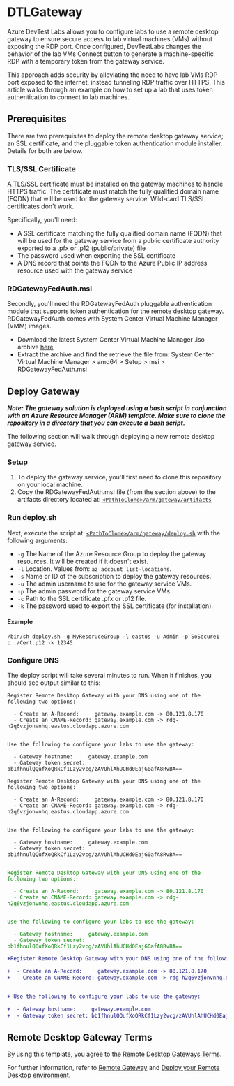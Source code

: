 # DTLGateway

Azure DevTest Labs allows you to configure labs to use a remote desktop gateway to ensure secure access to lab virtual machines (VMs) without exposing the RDP port. Once configured, DevTestLabs changes the behavior of the lab VMs Connect button to generate a machine-specific RDP with a temporary token from the gateway service.

This approach adds security by alleviating the need to have lab VMs RDP port exposed to the internet, instead tunneling RDP traffic over HTTPS. This article walks through an example on how to set up a lab that uses token authentication to connect to lab machines.

## Prerequisites

There are two prerequisites to deploy the remote desktop gateway service; an SSL certificate, and the pluggable token authentication module installer. Details for both are below.

### TLS/SSL Certificate

A TLS/SSL certificate must be installed on the gateway machines to handle HTTPS traffic. The certificate must match the fully qualified domain name (FQDN) that will be used for the gateway service. Wild-card TLS/SSL certificates don't work.

Specifically, you'll need:

- A SSL certificate matching the fully qualified domain name (FQDN) that will be used for the gateway service from a public certificate authority exported to a .pfx or .p12 (public/private) file
- The password used when exporting the SSL certificate
- A DNS record that points the FQDN to the Azure Public IP address resource used with the gateway service

### RDGatewayFedAuth.msi

Secondly, you'll need the RDGatewayFedAuth pluggable authentication module that supports token authentication for the remote desktop gateway. RDGatewayFedAuth comes with System Center Virtual Machine Manager (VMM) images.

- Download the latest System Center Virtual Machine Manager .iso archive [here](https://my.visualstudio.com/Downloads?q=System%20Center%20Virtual%20Machine%20Manager%202019&pgroup=)
- Extract the archive and find the retrieve the file from: System Center Virtual Machine Manager > amd64 > Setup > msi > RDGatewayFedAuth.msi

## Deploy Gateway

**_Note: The gateway solution is deployed using a bash script in conjunction with an Azure Resource Manager (ARM) template. Make sure to clone the repository in a directory that you can execute a bash script._**

The following section will walk through deploying a new remote desktop gateway service.

### Setup

1. To deploy the gateway service, you'll first need to clone this repository on your local machine.
2. Copy the RDGatewayFedAuth.msi file (from the section above) to the artifacts directory located at: [`<PathToClone>/arm/gateway/artifacts`](/arm/gateway/artifacts/)

### Run deploy.sh

Next, execute the script at: [`<PathToClone>/arm/gateway/deploy.sh`](/arm/gateway/deploy.sh) with the following arguments:

- `-g` The Name of the Azure Resource Group to deploy the gateway resources. It will be created if it doesn't exist.
- `-l` Location. Values from: `az account list-locations`.
- `-s` Name or ID of the subscription to deploy the gateway resources.
- `-u` The admin username to use for the gateway service VMs.
- `-p` The admin password for the gateway service VMs.
- `-c` Path to the SSL certificate .pfx or .p12 file.
- `-k` The password used to export the SSL certificate (for installation).

#### Example

```shell
/bin/sh deploy.sh -g MyResoruceGroup -l eastus -u Admin -p SoSecure1 -c ./Cert.p12 -k 12345
```

### Configure DNS

The deploy script will take several minutes to run. When it finishes, you should see output similar to this:

```ansi
Register Remote Desktop Gateway with your DNS using one of the following two options:

  - Create an A-Record:     gateway.example.com -> 80.121.8.170
  - Create an CNAME-Record: gateway.example.com -> rdg-h2q6vzjonvnhq.eastus.cloudapp.azure.com


Use the following to configure your labs to use the gateway:

  - Gateway hostname:     gateway.example.com
  - Gateway token secret: bb1fhnulQQufXoQRkCf1Lzy2vcg/zAVUhlAhUCHd0EajG0afA8RvBA==
```

```ansi
Register Remote Desktop Gateway with your DNS using one of the following two options:

  - Create an A-Record:     gateway.example.com -> 80.121.8.170
  - Create an CNAME-Record: gateway.example.com -> rdg-h2q6vzjonvnhq.eastus.cloudapp.azure.com


Use the following to configure your labs to use the gateway:

  - Gateway hostname:     gateway.example.com
  - Gateway token secret: bb1fhnulQQufXoQRkCf1Lzy2vcg/zAVUhlAhUCHd0EajG0afA8RvBA==
```

<pre style="color: green;"><code style="color: green;">
Register Remote Desktop Gateway with your DNS using one of the following two options:

  - Create an A-Record:     gateway.example.com -> 80.121.8.170
  - Create an CNAME-Record: gateway.example.com -> rdg-h2q6vzjonvnhq.eastus.cloudapp.azure.com


Use the following to configure your labs to use the gateway:

  - Gateway hostname:     gateway.example.com
  - Gateway token secret: bb1fhnulQQufXoQRkCf1Lzy2vcg/zAVUhlAhUCHd0EajG0afA8RvBA==
</code></pre>

```diff
+Register Remote Desktop Gateway with your DNS using one of the following two options:

+  - Create an A-Record:     gateway.example.com -> 80.121.8.170
+  - Create an CNAME-Record: gateway.example.com -> rdg-h2q6vzjonvnhq.eastus.cloudapp.azure.com


+ Use the following to configure your labs to use the gateway:

+  - Gateway hostname:     gateway.example.com
+  - Gateway token secret: bb1fhnulQQufXoQRkCf1Lzy2vcg/zAVUhlAhUCHd0EajG0afA8RvBA==
```


## Remote Desktop Gateway Terms

By using this template, you agree to the [Remote Desktop Gateways Terms](https://www.microsoft.com/en-us/licensing/product-licensing/products).

For further information, refer to [Remote Gateway](https://aka.ms/rds) and [Deploy your Remote Desktop environment](https://docs.microsoft.com/en-us/windows-server/remote/remote-desktop-services/rds-deploy-infrastructure).
